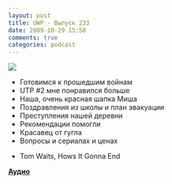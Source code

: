 ```yaml
---
layout: post
title: UWP - Выпуск 233
date: 2009-10-29 15:50
comments: true
categories: podcast
---
```

![](https://podcast.umputun.com/images/uwp/uwp233.jpg)


- Готовимся к прошедшим войнам
- UTP #2 мне понравился больше
- Наша, очень красная шапка Миша
- Поздравления из школы и план эвакуации
- Преступления нашей деревни
- Рекомендации помогли
- Красавец от гугла
- Вопросы и сериалах и ценах


* Tom Waits, Hows It Gonna End

[**Аудио**](http://archive.rucast.net/uwp/media/ump_podcast233.mp3)
<audio src="http://archive.rucast.net/uwp/media/ump_podcast233.mp3" preload="none">
